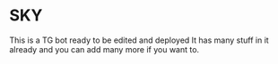 # SKY
This is a TG bot ready to be edited and deployed It has many stuff in it already and you can add many more if you want to.
